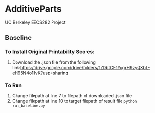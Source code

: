 # AdditiveParts
UC Berkeley EECS282 Project

## Baseline
### To Install Original Printability Scores:
1. Download the .json file from the following link:https://drive.google.com/drive/folders/1ZDbtCF1YcgrH9zyQXbL-eH95N4o1lIvK?usp=sharing
### To Run
1. Change filepath at line 7 to filepath of downloaded .json file
2. Change filepath at line 10 to target filepath of result file
```python run_baseline.py```
